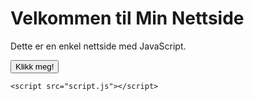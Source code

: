 <!DOCTYPE html>
<html lang="no">
<head>
    <meta charset="UTF-8">
    <meta name="viewport" content="width=device-width, initial-scale=1.0">
    <title>Min Enkle Nettside</title>
    <link rel="stylesheet" href="styles.css">
</head>
<body>
    <h1>Velkommen til Min Nettside</h1>
    <p id="demo">Dette er en enkel nettside med JavaScript.</p>
    <button onclick="changeText()">Klikk meg!</button>

    <script src="script.js"></script>
</body>
</html>
